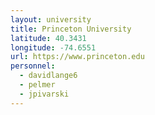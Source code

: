 ```yaml
---
layout: university
title: Princeton University
latitude: 40.3431
longitude: -74.6551
url: https://www.princeton.edu
personnel:
  - davidlange6
  - pelmer
  - jpivarski
---
```


